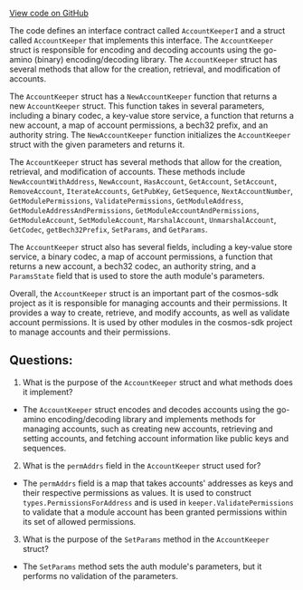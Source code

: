 [View code on GitHub](https://github.com/cosmos/cosmos-sdk/blob/main/x/auth/keeper/keeper.go)

The code defines an interface contract called `AccountKeeperI` and a struct called `AccountKeeper` that implements this interface. The `AccountKeeper` struct is responsible for encoding and decoding accounts using the go-amino (binary) encoding/decoding library. The `AccountKeeper` struct has several methods that allow for the creation, retrieval, and modification of accounts. 

The `AccountKeeper` struct has a `NewAccountKeeper` function that returns a new `AccountKeeper` struct. This function takes in several parameters, including a binary codec, a key-value store service, a function that returns a new account, a map of account permissions, a bech32 prefix, and an authority string. The `NewAccountKeeper` function initializes the `AccountKeeper` struct with the given parameters and returns it.

The `AccountKeeper` struct has several methods that allow for the creation, retrieval, and modification of accounts. These methods include `NewAccountWithAddress`, `NewAccount`, `HasAccount`, `GetAccount`, `SetAccount`, `RemoveAccount`, `IterateAccounts`, `GetPubKey`, `GetSequence`, `NextAccountNumber`, `GetModulePermissions`, `ValidatePermissions`, `GetModuleAddress`, `GetModuleAddressAndPermissions`, `GetModuleAccountAndPermissions`, `GetModuleAccount`, `SetModuleAccount`, `MarshalAccount`, `UnmarshalAccount`, `GetCodec`, `getBech32Prefix`, `SetParams`, and `GetParams`.

The `AccountKeeper` struct also has several fields, including a key-value store service, a binary codec, a map of account permissions, a function that returns a new account, a bech32 codec, an authority string, and a `ParamsState` field that is used to store the auth module's parameters.

Overall, the `AccountKeeper` struct is an important part of the cosmos-sdk project as it is responsible for managing accounts and their permissions. It provides a way to create, retrieve, and modify accounts, as well as validate account permissions. It is used by other modules in the cosmos-sdk project to manage accounts and their permissions.
## Questions: 
 1. What is the purpose of the `AccountKeeper` struct and what methods does it implement?
- The `AccountKeeper` struct encodes and decodes accounts using the go-amino encoding/decoding library and implements methods for managing accounts, such as creating new accounts, retrieving and setting accounts, and fetching account information like public keys and sequences.

2. What is the `permAddrs` field in the `AccountKeeper` struct used for?
- The `permAddrs` field is a map that takes accounts' addresses as keys and their respective permissions as values. It is used to construct `types.PermissionsForAddress` and is used in `keeper.ValidatePermissions` to validate that a module account has been granted permissions within its set of allowed permissions.

3. What is the purpose of the `SetParams` method in the `AccountKeeper` struct?
- The `SetParams` method sets the auth module's parameters, but it performs no validation of the parameters.